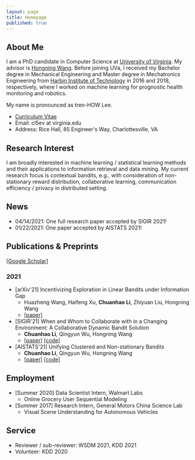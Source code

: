 ```yaml
---
layout: page
title: Homepage
published: true
---
```


## **About Me**
I am a PhD candidate in Computer Science at [University of Virginia](https://www.virginia.edu/). My advisor is [Hongning Wang](http://www.cs.virginia.edu/~hw5x/). 
Before joining UVa, I received my Bachelor degree in Mechanical Engineering and Master degree in Mechatronics Engineering from [Harbin Institute of Technology](http://en.hit.edu.cn/) in 2016 and 2018, respectively, where I worked on machine learning for prognostic health monitoring and robotics.

My name is pronounced as tren-HOW Lee. 

- [Curriculum Vitae](https://cyrilli.github.io/CV.pdf)
- Email: cl5ev at virginia.edu
- Address: Rice Hall, 85 Engineer's Way, Charlottesville, VA

## **Research Interest**
I am broadly interested in machine learning / statistical learning methods and their applications to information retrieval and data mining. My current research focus is contextual bandits, e.g., with consideration of non-stationary reward distribution, collaborative learning, communication efficiency / privacy in distributed setting.

## **News**
- 04/14/2021: One full research paper accepted by SIGIR 2021!
- 01/22/2021: One paper accepted by AISTATS 2021!


## **Publications & Preprints**
[\[Google Scholar\]](https://scholar.google.com/citations?user=w2ShljkAAAAJ&hl=en&oi=ao)

### 2021
<!-- - [to appear] Asynchronous Upper Confidence Bound Algorithms for Federated Linear Bandits
  - **Chuanhao Li**, Hongning Wang -->
- [arXiv'21] Incentivizing Exploration in Linear Bandits under Information Gap
  - Huazheng Wang, Haifeng Xu, **Chuanhao Li**, Zhiyuan Liu, Hongning Wang
  - [\[paper\]](https://arxiv.org/abs/2104.03860)
- [SIGIR'21] When and Whom to Collaborate with in a Changing Environment: A Collaborative Dynamic Bandit Solution
  - **Chuanhao Li**, Qingyun Wu, Hongning Wang
  - [\[paper\]](https://dl.acm.org/doi/10.1145/3404835.3462852) [\[code\]](https://github.com/cyrilli/CoDBand)
- [AISTATS'21] Unifying Clustered and Non-stationary Bandits
  - **Chuanhao Li**, Qingyun Wu, Hongning Wang
  - [\[paper\]](http://proceedings.mlr.press/v130/li21c) [\[code\]](https://github.com/cyrilli/DyClu)

## **Employment**
- [Summer 2020] Data Scientist Intern, Walmart Labs
  - Online Grocery User Sequential Modeling
- [Summer 2017] Research Intern, General Motors China Science Lab
  - Visual Scene Understanding for Autonomous Vehicles

## **Service**
- Reviewer / sub-reviewer: WSDM 2021, KDD 2021
- Volunteer: KDD 2020

